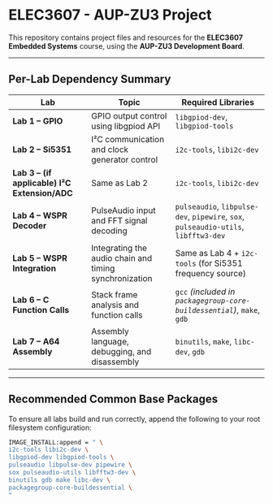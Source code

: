 # ELEC3607 - AUP-ZU3 Project

This repository contains project files and resources for the **ELEC3607 Embedded Systems** course, using the **AUP-ZU3 Development Board**.



---

##  Per-Lab Dependency Summary

| Lab | Topic | Required Libraries |
|------|--------|--------------------|
| **Lab 1 – GPIO** | GPIO output control using libgpiod API | `libgpiod-dev`, `libgpiod-tools` |
| **Lab 2 – Si5351** | I²C communication and clock generator control | `i2c-tools`, `libi2c-dev` |
| **Lab 3 – (if applicable) I²C Extension/ADC** | Same as Lab 2 | `i2c-tools`, `libi2c-dev` |
| **Lab 4 – WSPR Decoder** | PulseAudio input and FFT signal decoding | `pulseaudio`, `libpulse-dev`, `pipewire`, `sox`, `pulseaudio-utils`, `libfftw3-dev` |
| **Lab 5 – WSPR Integration** | Integrating the audio chain and timing synchronization | Same as Lab 4 + `i2c-tools` (for Si5351 frequency source) |
| **Lab 6 – C Function Calls** | Stack frame analysis and function calls | `gcc` *(included in `packagegroup-core-buildessential`)*, `make`, `gdb` |
| **Lab 7 – A64 Assembly** | Assembly language, debugging, and disassembly | `binutils`, `make`, `libc-dev`, `gdb` |

---

##  Recommended Common Base Packages

To ensure all labs build and run correctly, append the following to your root filesystem configuration:

```bash
IMAGE_INSTALL:append = " \
i2c-tools libi2c-dev \
libgpiod-dev libgpiod-tools \
pulseaudio libpulse-dev pipewire \
sox pulseaudio-utils libfftw3-dev \
binutils gdb make libc-dev \
packagegroup-core-buildessential \
"

